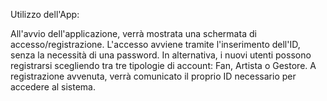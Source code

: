 Utilizzo dell'App:

All'avvio dell'applicazione, verrà mostrata una schermata di accesso/registrazione. L'accesso avviene tramite l'inserimento dell'ID, senza la necessità di una password. In alternativa, i nuovi utenti possono registrarsi scegliendo tra tre tipologie di account: Fan, Artista o Gestore. A registrazione avvenuta, verrà comunicato il proprio ID necessario per accedere al sistema.
